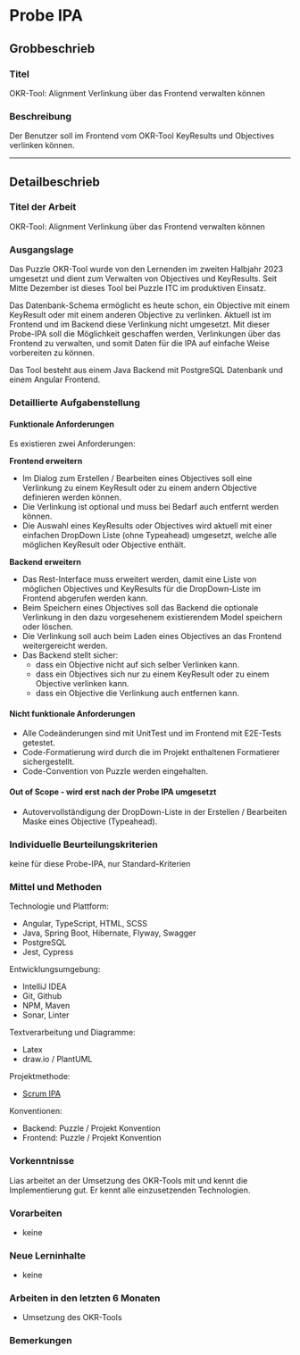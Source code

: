 # Probe IPA

## Grobbeschrieb

### Titel

OKR-Tool: Alignment Verlinkung über das Frontend verwalten können

### Beschreibung

Der Benutzer soll im Frontend vom OKR-Tool KeyResults und Objectives verlinken können.

---

## Detailbeschrieb

### Titel der Arbeit

OKR-Tool: Alignment Verlinkung über das Frontend verwalten können

### Ausgangslage

Das Puzzle OKR-Tool wurde von den Lernenden im zweiten Halbjahr 2023 umgesetzt und dient zum Verwalten von Objectives und KeyResults. Seit Mitte Dezember ist dieses Tool bei Puzzle ITC im produktiven Einsatz.

Das Datenbank-Schema ermöglicht es heute schon, ein Objective mit einem KeyResult oder mit einem anderen Objective zu verlinken.
Aktuell ist im Frontend und im Backend diese Verlinkung nicht umgesetzt.
Mit dieser Probe-IPA soll die Möglichkeit geschaffen werden, Verlinkungen über das Frontend zu verwalten, und somit Daten für die IPA auf einfache Weise vorbereiten zu können.

Das Tool besteht aus einem Java Backend mit PostgreSQL Datenbank und einem Angular Frontend.

### Detaillierte Aufgabenstellung

#### Funktionale Anforderungen

Es existieren zwei Anforderungen:

**Frontend erweitern**

* Im Dialog zum Erstellen / Bearbeiten eines Objectives soll eine Verlinkung zu einem KeyResult oder zu einem andern Objective definieren werden können. 
* Die Verlinkung ist optional und muss bei Bedarf auch entfernt werden können. 
* Die Auswahl eines KeyResults oder Objectives wird aktuell mit einer einfachen DropDown Liste (ohne Typeahead) umgesetzt, welche alle möglichen KeyResult oder Objective enthält.

**Backend erweitern**

* Das Rest-Interface muss erweitert werden, damit eine Liste von möglichen Objectives und KeyResults für die DropDown-Liste im Frontend abgerufen werden kann.
* Beim Speichern eines Objectives soll das Backend die optionale Verlinkung in den dazu vorgesehenem existierendem Model speichern oder löschen. 
* Die Verlinkung soll auch beim Laden eines Objectives an das Frontend weitergereicht werden.
* Das Backend stellt sicher:
  * dass ein Objective nicht auf sich selber Verlinken kann.
  * dass ein Objectives sich nur zu einem KeyResult oder zu einem Objective verlinken kann.
  * dass ein Objective die Verlinkung auch entfernen kann.

#### Nicht funktionale Anforderungen
* Alle Codeänderungen sind mit UnitTest und im Frontend mit E2E-Tests getestet.
* Code-Formatierung wird durch die im Projekt enthaltenen Formatierer sichergestellt.
* Code-Convention von Puzzle werden eingehalten.

#### Out of Scope - wird erst nach der Probe IPA umgesetzt

* Autovervollständigung der DropDown-Liste in der Erstellen / Bearbeiten Maske eines Objective (Typeahead).

### Individuelle Beurteilungskriterien

keine für diese Probe-IPA, nur Standard-Kriterien

### Mittel und Methoden

Technologie und Plattform:

* Angular, TypeScript, HTML, SCSS
* Java, Spring Boot, Hibernate, Flyway, Swagger
* PostgreSQL
* Jest, Cypress

Entwicklungsumgebung:

* IntelliJ IDEA
* Git, Github
* NPM, Maven
* Sonar, Linter

Textverarbeitung und Diagramme:

* Latex
* draw.io / PlantUML

Projektmethode:

* [Scrum IPA](https://github.com/puzzle-bbt/docs/blob/master/ipa/scrum-ipa.md)

Konventionen:

* Backend: Puzzle / Projekt Konvention
* Frontend: Puzzle / Projekt Konvention

### Vorkenntnisse

Lias arbeitet an der Umsetzung des OKR-Tools mit und kennt die Implementierung gut. 
Er kennt alle einzusetzenden Technologien.

### Vorarbeiten

* keine

### Neue Lerninhalte

* keine

### Arbeiten in den letzten 6 Monaten

* Umsetzung des OKR-Tools

### Bemerkungen
